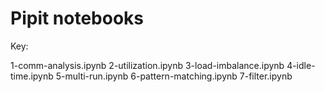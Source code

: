# Pipit notebooks

Key:

1-comm-analysis.ipynb
2-utilization.ipynb
3-load-imbalance.ipynb
4-idle-time.ipynb
5-multi-run.ipynb
6-pattern-matching.ipynb
7-filter.ipynb
